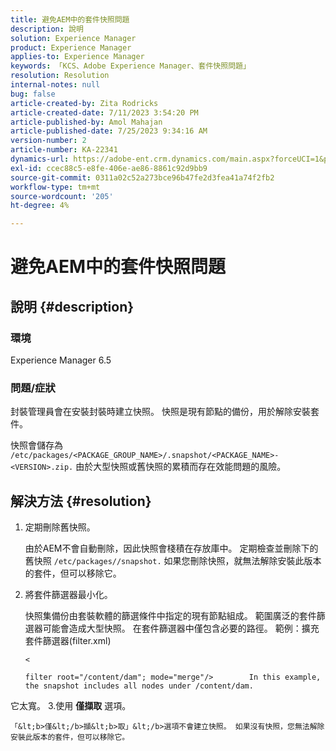 ```yaml
---
title: 避免AEM中的套件快照問題
description: 說明
solution: Experience Manager
product: Experience Manager
applies-to: Experience Manager
keywords: 「KCS、Adobe Experience Manager、套件快照問題」
resolution: Resolution
internal-notes: null
bug: false
article-created-by: Zita Rodricks
article-created-date: 7/11/2023 3:54:20 PM
article-published-by: Amol Mahajan
article-published-date: 7/25/2023 9:34:16 AM
version-number: 2
article-number: KA-22341
dynamics-url: https://adobe-ent.crm.dynamics.com/main.aspx?forceUCI=1&pagetype=entityrecord&etn=knowledgearticle&id=948ec030-0320-ee11-9cbe-6045bd006239
exl-id: ccec88c5-e8fe-406e-ae86-8861c92d9bb9
source-git-commit: 0311a02c52a273bce96b47fe2d3fea41a74f2fb2
workflow-type: tm+mt
source-wordcount: '205'
ht-degree: 4%

---
```


# 避免AEM中的套件快照問題

## 說明 {#description}


### <b>環境</b>

Experience Manager 6.5



### <b>問題/症狀</b>

封裝管理員會在安裝封裝時建立快照。 快照是現有節點的備份，用於解除安裝套件。

快照會儲存為 `/etc/packages/<PACKAGE_GROUP_NAME>/.snapshot/<PACKAGE_NAME>-<VERSION>.zip.` 由於大型快照或舊快照的累積而存在效能問題的風險。


## 解決方法 {#resolution}


1. 定期刪除舊快照。

   由於AEM不會自動刪除，因此快照會棧積在存放庫中。 定期檢查並刪除下的舊快照 `/etc/packages//snapshot.` 如果您刪除快照，就無法解除安裝此版本的套件，但可以移除它。


2. 將套件篩選器最小化。

   快照集備份由套裝軟體的篩選條件中指定的現有節點組成。 範圍廣泛的套件篩選器可能會造成大型快照。 在套件篩選器中僅包含必要的路徑。 範例：擴充套件篩選器(filter.xml)



   `<`


   ```
   filter root="/content/dam"; mode="merge"/>        In this example, the snapshot includes all nodes under /content/dam.
   ```

它太寬。
3.使用 <b>僅擷取</b> 選項。

    「&lt;b>僅&lt;/b>擷&lt;b>取」&lt;/b>選項不會建立快照。 如果沒有快照，您無法解除安裝此版本的套件，但可以移除它。
    
